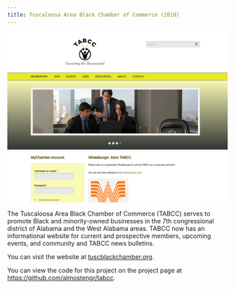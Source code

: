 ```yaml
---
title: Tuscaloosa Area Black Chamber of Commerce (2010)
---
```


![tabcc screenshot.jpg](/images/portfolio_tabcc.jpg)

The Tuscaloosa Area Black Chamber of Commerce (TABCC) serves to promote Black and minority-owned businesses in the 7th congressional district of Alabama and the West Alabama areas. TABCC now has an informational website for current and prospective members, upcoming events, and community and TABCC news bulletins.

You can visit the website at
<a href="http://tuscblackchamber.org" target="_blank">tuscblackchamber.org</a>.

You can view the code for this project on the project page at
<a href="https://github.com/almostengr/tabcc" target="_blank">https://github.com/almostengr/tabcc</a>.
